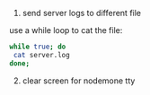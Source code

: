 1. send server logs to different file

use a while loop to cat the file:

```bash
while true; do
 cat server.log
done;
```

2. clear screen for nodemone tty





